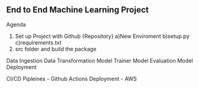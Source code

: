 ## End to End Machine Learning Project

Agenda
1. Set up Project with Github {Repository}
	a)New Enviroment
	b)setup.py
	c)requirements.txt
2. src folder and build the package

Data Ingestion
Data Transformation
Model Trainer
Model Evaluation
Model Deployment

CI/CD Pipleines - Github Actions
Deployment - AWS